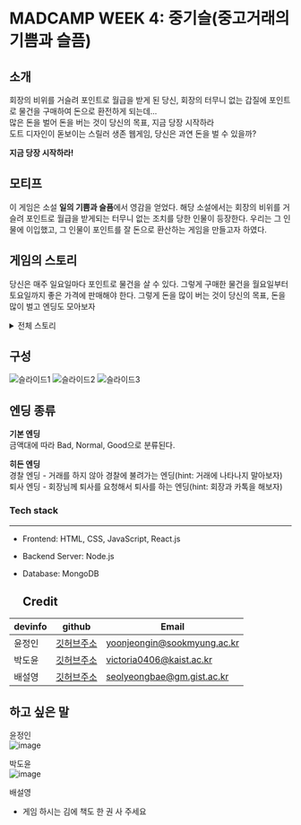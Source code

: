   # MADCAMP WEEK 4: 중기슬(중고거래의 기쁨과 슬픔)
  
  ## 소개
  회장의 비위를 거슬려 포인트로 월급을 받게 된 당신, 회장의 터무니 없는 갑질에 포인트로 물건을 구매하여 돈으로 환전하게 되는데...  
  많은 돈을 벌어 돈을 버는 것이 당신의 목표, 지금 당장 시작하라  
  도트 디자인이 돋보이는 스릴러 생존 웹게임, 당신은 과연 돈을 벌 수 있을까?  
    
  **지금 당장 시작하라!**
  
  ## 모티프
  이 게임은 소설 **일의 기쁨과 슬픔**에서 영감을 얻었다. 해당 소설에서는 회장의 비위를 거슬려 포인트로 월급을 받게되는 터무니 없는 조치를 당한 인물이 등장한다. 우리는 그 인물에 이입했고, 그 인물이 포인트를 잘 돈으로 환산하는 게임을 만들고자 하였다.
  
  ## 게임의 스토리
  당신은 매주 일요일마다 포인트로 물건을 살 수 있다. 그렇게 구매한 물건을 월요일부터 토요일까지 좋은 가격에 판매해야 한다. 그렇게 돈을 많이 버는 것이 당신의 목표, 돈을 많이 벌고 엔딩도 모아보자
<details>
<summary>전체 스토리</summary>
<div markdown="1"> 
카드 회사에서 근무하는 당신, 당신은 회장에게 잘못을 저질러 2주치 급여를 회사 포인트로 지급받게 되었다. 그런 당신이 저지른 잘못은 회사의 이벤트를 회장의 SNS보다 먼저 회사 홈페이지에 올려버린 잘못이다. SNS 중독자인 회장은 그런 당신에게 포인트 급여라는 상상도 못할 조치를 내렸다. 그렇게 당신은 2주동안 포인트로 살아야 한다.
</div>
</details> 


## 구성  
  
  ![슬라이드1](https://user-images.githubusercontent.com/81007362/151125796-a5ebb4fe-09ed-4478-9437-45e7bb304a70.PNG)
  ![슬라이드2](https://user-images.githubusercontent.com/81007362/151125815-43e52fd1-9c9b-494c-aac6-7a8766491da2.PNG)
  ![슬라이드3](https://user-images.githubusercontent.com/81007362/151125826-2edeb218-5083-4dd1-9e01-7888c675a812.PNG)
  ## 엔딩 종류
  **기본 엔딩**  
  금액대에 따라 Bad, Normal, Good으로 분류된다.  
    
  **히든 엔딩**  
  경찰 엔딩 - 거래를 하지 않아 경찰에 불려가는 엔딩(hint: 거래에 나타나지 말아보자)  
  퇴사 엔딩 - 회장님께 퇴사를 요청해서 퇴사를 하는 엔딩(hint: 회장과 카톡을 해보자)    
  
  ### **Tech stack**

---

- Frontend: HTML, CSS, JavaScript, React.js
- Backend Server: Node.js
- Database: MongoDB

  ## Credit
| devinfo | github | Email |  
| ------ | ------ | ------ |
| 윤정인 | [깃허브주소](https://github.com/JeongIn37) | yoonjeongin@sookmyung.ac.kr |
| 박도윤 | [깃허브주소](https://github.com/victoria0406) | victoria0406@kaist.ac.kr |  
| 배설영 | [깃허브주소]( https://github.com/pell13) | seolyeongbae@gm.gist.ac.kr |

  ## 하고 싶은 말
  
  윤정인   
  ![image](https://user-images.githubusercontent.com/54874529/151155226-b89d1bc8-517a-4dc6-8ef7-3a9e78441112.png)

  박도윤  
  ![image](https://user-images.githubusercontent.com/81007362/151113727-b9cda4dc-6eb0-4542-8a19-6a907392100d.png)
  
  배설영
  - 게임 하시는 김에 책도 한 권 사 주세요
